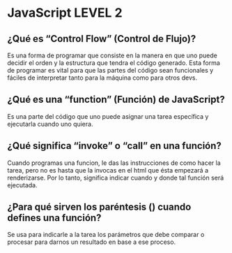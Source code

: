 # JavaScript LEVEL 2

## ¿Qué es “Control Flow” (Control de Flujo)?

Es una forma de programar que consiste en la manera en que uno puede decidir el orden y la estructura que tendra el código generado. Esta forma de programar es vital para que las partes del código sean funcionales y fáciles de interpretar tanto para la máquina como para otros devs.

## ¿Qué es una “function” (Función) de JavaScript?

Es una parte del código que uno puede asignar una tarea específica y ejecutarla cuando uno quiera.

## ¿Qué significa “invoke” o “call” en una función?

Cuando programas una funcion, le das las instrucciones de como hacer la tarea, pero no es hasta que la invocas en el html que ésta empezará a renderizarse. Por lo tanto, significa indicar cuando y donde tal función será ejecutada.

## ¿Para qué sirven los paréntesis () cuando defines una función?

Se usa para indicarle a la tarea los parámetros que debe comparar o procesar para darnos un resultado en base a ese proceso.

